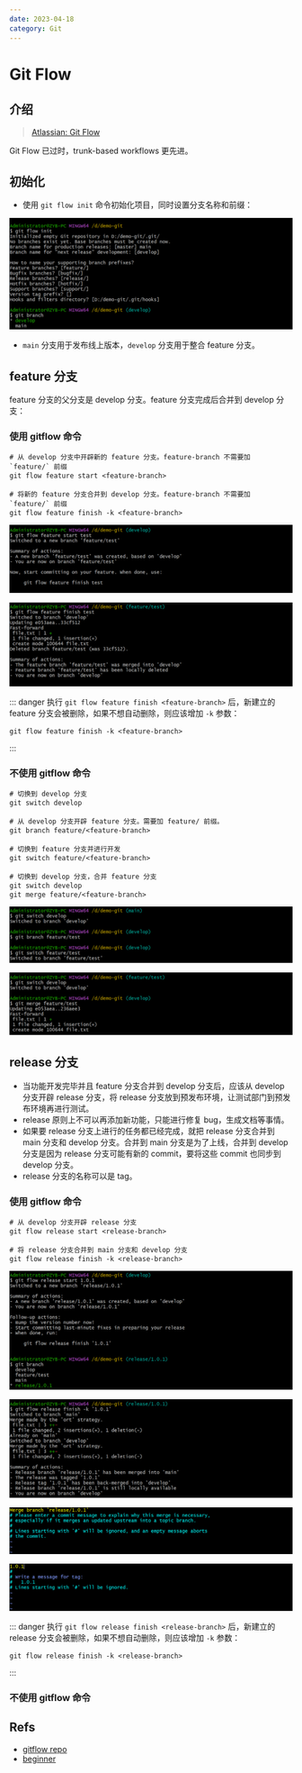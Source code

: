 ```yaml
---
date: 2023-04-18
category: Git
---
```


# Git Flow

## 介绍

> [Atlassian: Git Flow](https://www.atlassian.com/git/tutorials/comparing-workflows/gitflow-workflow)

Git Flow 已过时，trunk-based workflows 更先进。

## 初始化

- 使用 `git flow init` 命令初始化项目，同时设置分支名称和前缀：

![初始化](./_image/init.png)

- `main` 分支用于发布线上版本，`develop` 分支用于整合 feature 分支。

## feature 分支

feature 分支的父分支是 develop 分支。feature 分支完成后合并到 develop 分支：

### 使用 gitflow 命令

```git
# 从 develop 分支中开辟新的 feature 分支。feature-branch 不需要加 `feature/` 前缀
git flow feature start <feature-branch>

# 将新的 feature 分支合并到 develop 分支。feature-branch 不需要加 `feature/` 前缀
git flow feature finish -k <feature-branch>
```

![建立 feature 分支](./_image/feature-start.png)

![合并 feature 分支](./_image/feature-end.png)

::: danger
执行 `git flow feature finish <feature-branch>` 后，新建立的 feature 分支会被删除，如果不想自动删除，则应该增加 `-k` 参数：

```git
git flow feature finish -k <feature-branch>
```
:::

### 不使用 gitflow 命令

```git
# 切换到 develop 分支
git switch develop

# 从 develop 分支开辟 feature 分支。需要加 feature/ 前缀。
git branch feature/<feature-branch>

# 切换到 feature 分支并进行开发
git switch feature/<feature-branch>

# 切换到 develop 分支，合并 feature 分支
git switch develop
git merge feature/<feature-branch>
```

![手动建立 feature 分支](./_image/feature-start-manually.png)

![手动合并 feature 分支](./_image/feature-end-manually.png)

## release 分支

- 当功能开发完毕并且 feature 分支合并到 develop 分支后，应该从 develop 分支开辟 release 分支，将 release 分支放到预发布环境，让测试部门到预发布环境再进行测试。
- release 原则上不可以再添加新功能，只能进行修复 bug，生成文档等事情。
- 如果要 release 分支上进行的任务都已经完成，就把 release 分支合并到 main 分支和 develop 分支。合并到 main 分支是为了上线，合并到 develop 分支是因为 release 分支可能有新的 commit，要将这些 commit 也同步到 develop 分支。
- release 分支的名称可以是 tag。

### 使用 gitflow 命令

```git
# 从 develop 分支开辟 release 分支
git flow release start <release-branch>

# 将 release 分支合并到 main 分支和 develop 分支
git flow release finish -k <release-branch>
```

![建立 release 分支](./_image/release-start.png)

![合并 release 分支到 main 和 develop 分支](./_image/release-end.png)

![编写合并的 commit message](./_image/release-end-merge-message.png)

![编写 tag](./_image/release-end-tag.png)

::: danger
执行 `git flow release finish <release-branch>` 后，新建立的 release 分支会被删除，如果不想自动删除，则应该增加 `-k` 参数：

```git
git flow release finish -k <release-branch>
```
:::

### 不使用 gitflow 命令



## Refs

- [gitflow repo](https://github.com/nvie/gitflow)
- [beginner](https://www.atlassian.com/git/tutorials/comparing-workflows/gitflow-workflow)
